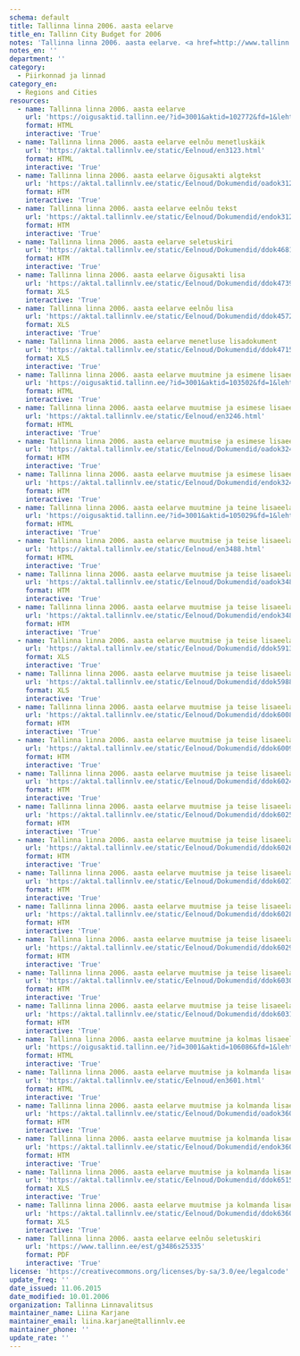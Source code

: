 ```yaml
---
schema: default
title: Tallinna linna 2006. aasta eelarve
title_en: Tallinn City Budget for 2006
notes: 'Tallinna linna 2006. aasta eelarve. <a href=http://www.tallinn.ee/eelarve>Tallinna eelarved</a>.'
notes_en: ''
department: ''
category:
  - Piirkonnad ja linnad
category_en:
  - Regions and Cities
resources:
  - name: Tallinna linna 2006. aasta eelarve
    url: 'https://oigusaktid.tallinn.ee/?id=3001&aktid=102772&fd=1&leht=1&q_sort=elex_akt.akt_vkp'
    format: HTML
    interactive: 'True'
  - name: Tallinna linna 2006. aasta eelarve eelnõu menetluskäik
    url: 'https://aktal.tallinnlv.ee/static/Eelnoud/en3123.html'
    format: HTML
    interactive: 'True'
  - name: Tallinna linna 2006. aasta eelarve õigusakti algtekst
    url: 'https://aktal.tallinnlv.ee/static/Eelnoud/Dokumendid/oadok3123.htm'
    format: HTM
    interactive: 'True'
  - name: Tallinna linna 2006. aasta eelarve eelnõu tekst
    url: 'https://aktal.tallinnlv.ee/static/Eelnoud/Dokumendid/endok3123.htm'
    format: HTM
    interactive: 'True'
  - name: Tallinna linna 2006. aasta eelarve seletuskiri
    url: 'https://aktal.tallinnlv.ee/static/Eelnoud/Dokumendid/ddok4681.htm'
    format: HTM
    interactive: 'True'
  - name: Tallinna linna 2006. aasta eelarve õigusakti lisa
    url: 'https://aktal.tallinnlv.ee/static/Eelnoud/Dokumendid/ddok4739.xls'
    format: XLS
    interactive: 'True'
  - name: Tallinna linna 2006. aasta eelarve eelnõu lisa
    url: 'https://aktal.tallinnlv.ee/static/Eelnoud/Dokumendid/ddok4572.xls'
    format: XLS
    interactive: 'True'
  - name: Tallinna linna 2006. aasta eelarve menetluse lisadokument
    url: 'https://aktal.tallinnlv.ee/static/Eelnoud/Dokumendid/ddok4715.xls'
    format: XLS
    interactive: 'True'
  - name: Tallinna linna 2006. aasta eelarve muutmine ja esimene lisaeelarve
    url: 'https://oigusaktid.tallinn.ee/?id=3001&aktid=103502&fd=1&leht=1&q_sort=elex_akt.akt_vkp'
    format: HTML
    interactive: 'True'
  - name: Tallinna linna 2006. aasta eelarve muutmise ja esimese lisaeelarve eelnõu menetluskäik
    url: 'https://aktal.tallinnlv.ee/static/Eelnoud/en3246.html'
    format: HTML
    interactive: 'True'
  - name: Tallinna linna 2006. aasta eelarve muutmise ja esimese lisaeelarve õigusakti algtekst
    url: 'https://aktal.tallinnlv.ee/static/Eelnoud/Dokumendid/oadok3246.htm'
    format: HTM
    interactive: 'True'
  - name: Tallinna linna 2006. aasta eelarve muutmise ja esimese lisaeelarve eelnõu tekst
    url: 'https://aktal.tallinnlv.ee/static/Eelnoud/Dokumendid/endok3246.htm'
    format: HTM
    interactive: 'True'
  - name: Tallinna linna 2006. aasta eelarve muutmine ja teine lisaeelarve
    url: 'https://oigusaktid.tallinn.ee/?id=3001&aktid=105029&fd=1&leht=1&q_sort=elex_akt.akt_vkp'
    format: HTML
    interactive: 'True'
  - name: Tallinna linna 2006. aasta eelarve muutmise ja teise lisaeelarve eelnõu menetluskäik
    url: 'https://aktal.tallinnlv.ee/static/Eelnoud/en3488.html'
    format: HTML
    interactive: 'True'
  - name: Tallinna linna 2006. aasta eelarve muutmise ja teise lisaeelarve õigusakti algtekst
    url: 'https://aktal.tallinnlv.ee/static/Eelnoud/Dokumendid/oadok3488.htm'
    format: HTM
    interactive: 'True'
  - name: Tallinna linna 2006. aasta eelarve muutmise ja teise lisaeelarve eelnõu tekst
    url: 'https://aktal.tallinnlv.ee/static/Eelnoud/Dokumendid/endok3488.htm'
    format: HTM
    interactive: 'True'
  - name: Tallinna linna 2006. aasta eelarve muutmise ja teise lisaeelarve eelnõu lisa
    url: 'https://aktal.tallinnlv.ee/static/Eelnoud/Dokumendid/ddok5913.xls'
    format: XLS
    interactive: 'True'
  - name: Tallinna linna 2006. aasta eelarve muutmise ja teise lisaeelarve menetluse lisadokument - muudatuseettepanekud
    url: 'https://aktal.tallinnlv.ee/static/Eelnoud/Dokumendid/ddok5988.xls'
    format: XLS
    interactive: 'True'
  - name: Tallinna linna 2006. aasta eelarve muutmise ja teise lisaeelarve menetluse lisadokument - finantseeritavad teeobjektid
    url: 'https://aktal.tallinnlv.ee/static/Eelnoud/Dokumendid/ddok6008.htm'
    format: HTM
    interactive: 'True'
  - name: Tallinna linna 2006. aasta eelarve muutmise ja teise lisaeelarve seletuskirja lisa
    url: 'https://aktal.tallinnlv.ee/static/Eelnoud/Dokumendid/ddok6009.htm'
    format: HTM
    interactive: 'True'
  - name: Tallinna linna 2006. aasta eelarve muutmise ja teise lisaeelarve õigusakti lisa 1
    url: 'https://aktal.tallinnlv.ee/static/Eelnoud/Dokumendid/ddok6024.htm'
    format: HTM
    interactive: 'True'
  - name: Tallinna linna 2006. aasta eelarve muutmise ja teise lisaeelarve õigusakti lisa 2
    url: 'https://aktal.tallinnlv.ee/static/Eelnoud/Dokumendid/ddok6025.htm'
    format: HTM
    interactive: 'True'
  - name: Tallinna linna 2006. aasta eelarve muutmise ja teise lisaeelarve õigusakti lisa 3
    url: 'https://aktal.tallinnlv.ee/static/Eelnoud/Dokumendid/ddok6026.htm'
    format: HTM
    interactive: 'True'
  - name: Tallinna linna 2006. aasta eelarve muutmise ja teise lisaeelarve õigusakti lisa 4
    url: 'https://aktal.tallinnlv.ee/static/Eelnoud/Dokumendid/ddok6027.htm'
    format: HTM
    interactive: 'True'
  - name: Tallinna linna 2006. aasta eelarve muutmise ja teise lisaeelarve õigusakti lisa 5
    url: 'https://aktal.tallinnlv.ee/static/Eelnoud/Dokumendid/ddok6028.htm'
    format: HTM
    interactive: 'True'
  - name: Tallinna linna 2006. aasta eelarve muutmise ja teise lisaeelarve õigusakti lisa 6
    url: 'https://aktal.tallinnlv.ee/static/Eelnoud/Dokumendid/ddok6029.htm'
    format: HTM
    interactive: 'True'
  - name: Tallinna linna 2006. aasta eelarve muutmise ja teise lisaeelarve õigusakti lisa 7
    url: 'https://aktal.tallinnlv.ee/static/Eelnoud/Dokumendid/ddok6030.htm'
    format: HTM
    interactive: 'True'
  - name: Tallinna linna 2006. aasta eelarve muutmise ja teise lisaeelarve õigusakti lisa 8
    url: 'https://aktal.tallinnlv.ee/static/Eelnoud/Dokumendid/ddok6031.htm'
    format: HTM
    interactive: 'True'
  - name: Tallinna linna 2006. aasta eelarve muutmine ja kolmas lisaeelarve
    url: 'https://oigusaktid.tallinn.ee/?id=3001&aktid=106086&fd=1&leht=1&q_sort=elex_akt.akt_vkp'
    format: HTML
    interactive: 'True'
  - name: Tallinna linna 2006. aasta eelarve muutmise ja kolmanda lisaeelarve eelnõu menetluskäik
    url: 'https://aktal.tallinnlv.ee/static/Eelnoud/en3601.html'
    format: HTML
    interactive: 'True'
  - name: Tallinna linna 2006. aasta eelarve muutmise ja kolmanda lisaeelarve õigusakti algtekst
    url: 'https://aktal.tallinnlv.ee/static/Eelnoud/Dokumendid/oadok3601.htm'
    format: HTM
    interactive: 'True'
  - name: Tallinna linna 2006. aasta eelarve muutmise ja kolmanda lisaeelarve eelnõu tekst
    url: 'https://aktal.tallinnlv.ee/static/Eelnoud/Dokumendid/endok3601.htm'
    format: HTM
    interactive: 'True'
  - name: Tallinna linna 2006. aasta eelarve muutmise ja kolmanda lisaeelarve õigusakti lisa
    url: 'https://aktal.tallinnlv.ee/static/Eelnoud/Dokumendid/ddok6515.xls'
    format: XLS
    interactive: 'True'
  - name: Tallinna linna 2006. aasta eelarve muutmise ja kolmanda lisaeelarve eelnõu lisa
    url: 'https://aktal.tallinnlv.ee/static/Eelnoud/Dokumendid/ddok6360.xls'
    format: XLS
    interactive: 'True'
  - name: Tallinna linna 2006. aasta eelarve eelnõu seletuskiri
    url: 'https://www.tallinn.ee/est/g3486s25335'
    format: PDF
    interactive: 'True'
license: 'https://creativecommons.org/licenses/by-sa/3.0/ee/legalcode'
update_freq: ''
date_issued: 11.06.2015
date_modified: 10.01.2006
organization: Tallinna Linnavalitsus
maintainer_name: Liina Karjane
maintainer_email: liina.karjane@tallinnlv.ee
maintainer_phone: ''
update_rate: ''
---
```

